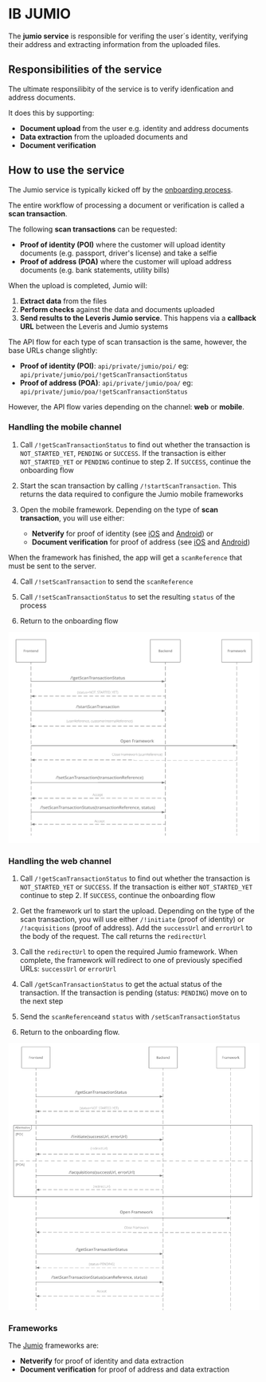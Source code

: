 # IB JUMIO

The **jumio service** is responsible for verifing the user´s identity, verifying their address and extracting information from the uploaded files.

## Responsibilities of the service

The ultimate responsilibity of the service is to verify idenfication and address documents.

It does this by supporting:
* **Document upload** from the user e.g. identity and address documents
* **Data extraction** from the uploaded documents and
* **Document verification**

## How to use the service

The Jumio service is typically kicked off by the [onboarding process](onboarding.md).

The entire workflow of processing a document or verification is called a **scan transaction**.

The following **scan transactions** can be requested:
* **Proof of identity (POI)** where the customer will upload identity documents (e.g. passport, driver's license) and take a selfie
* **Proof of address (POA)** where the customer will upload address documents (e.g. bank statements, utility bills)

When the upload is completed, Jumio will:
1. **Extract data** from the files
2. **Perform checks** against the data and documents uploaded
3. **Send results to the Leveris Jumio service**. This happens via a **callback URL** between the Leveris and Jumio systems

The API flow for each type of scan transaction is the same, however, the base URLs change slightly:
  * **Proof of identity (POI)**: `api/private/jumio/poi/` eg: `api/private/jumio/poi/!getScanTransactionStatus`
  * **Proof of address (POA)**:  `api/private/jumio/poa/` eg: `api/private/jumio/poa/!getScanTransactionStatus`

However, the API flow varies depending on the channel: **web** or **mobile**.

 ### Handling the mobile channel

1. Call `/!getScanTransactionStatus` to find out whether the transaction is `NOT_STARTED_YET`, `PENDING` or `SUCCESS`. If the transaction is either `NOT_STARTED_YET` or `PENDING` continue to step 2. If `SUCCESS`, continue the onboarding flow

2. Start the scan transaction by calling `/!startScanTransaction`. This returns the data required to configure the Jumio mobile frameworks

3. Open the mobile framework. Depending on the type of **scan transaction**, you will use either:
   - **Netverify** for proof of identity (see [iOS](https://github.com/Jumio/mobile-sdk-ios/blob/master/docs/integration_netverify-fastfill.md) and [Android](https://github.com/Jumio/mobile-sdk-android/blob/master/docs/integration_netverify-fastfill.md)) or
   - **Document verification** for proof of address (see [iOS](https://github.com/Jumio/mobile-sdk-ios/blob/master/docs/integration_document-verification.md) and [Android](https://github.com/Jumio/mobile-sdk-android/blob/master/docs/integration_document-verification.md))

When the framework has finished, the app will get a `scanReference` that must be sent to the server.

4. Call `/!setScanTransaction` to send the `scanReference`

5. Call `/!setScanTransactionStatus` to set the resulting `status` of the process

6. Return to the onboarding flow

![Handling jumio on mobile](jumio-handling-on-mobile.png)

### Handling the web channel

1. Call `/!getScanTransactionStatus` to find out whether the transaction is `NOT_STARTED_YET` or `SUCCESS`. If the transaction is either `NOT_STARTED_YET` continue to step 2. If `SUCCESS`, continue the onboarding flow

2. Get the framework url to start the upload. Depending on the type of the scan transaction, you will use either `/!initiate` (proof of identity) or `/!acquisitions` (proof of address). Add the `successUrl` and `errorUrl` to the body of the request. The call returns the `redirectUrl`

3. Call the `redirectUrl` to open the required Jumio framework. When complete, the framework will redirect to one of previously specified URLs: `successUrl` or `errorUrl`

4. Call `/getScanTransactionStatus` to get the actual status of the transaction. If the transaction is pending (status: `PENDING`) move on to the next step

5. Send the `scanReference`and `status` with `/setScanTransactionStatus`

6. Return to the onboarding flow.

![Handling jumio on mobile](jumio-handling-on-web.png)

### Frameworks

The [Jumio](https://github.com/Jumio/implementation-guides) frameworks are:

* **Netverify** for proof of identity and data extraction
* **Document verification** for proof of address and data extraction
